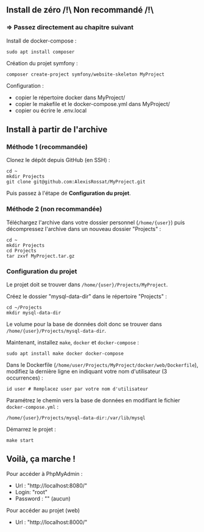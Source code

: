 ## Install de zéro /!\ Non recommandé /!\
### => Passez directement au chapitre suivant

Install de docker-compose : 

```console
sudo apt install composer
```

Création du projet symfony :

```console
composer create-project symfony/website-skeleton MyProject
```

Configuration : 
 - copier le répertoire docker dans MyProject/
 - copier le makefile et le docker-compose.yml dans MyProject/
 - copier ou écrire le .env.local

## Install à partir de l'archive 

### Méthode 1 (recommandée)

Clonez le dépôt depuis GitHub (en SSH) :

```console
cd ~
mkdir Projects
git clone git@github.com:AlexisRossat/MyProject.git
```

Puis passez à l'étape de **Configuration du projet**.

### Méthode 2 (non recommandée)

Téléchargez l'archive dans votre dossier personnel (`/home/{user}`) puis décompressez l'archive dans un nouveau dossier "Projects" : 

```console
cd ~
mkdir Projects 
cd Projects
tar zxvf MyProject.tar.gz
```

### Configuration du projet 
Le projet doit se trouver dans `/home/{user}/Projects/MyProject`.

Créez le dossier "mysql-data-dir" dans le répertoire "Projects" :

```console
cd ~/Projects
mkdir mysql-data-dir
```

Le volume pour la base de données doit donc se trouver dans `/home/{user}/Projects/mysql-data-dir`.

Maintenant, installez `make`, `docker` et `docker-compose` :

```console
sudo apt install make docker docker-compose
```

Dans le Dockerfile (`/home/user/Projects/MyProject/docker/web/Dockerfile`), modifiez la dernière ligne en indiquant votre nom d'utilisateur (3 occurrences) :

```console
id user # Remplacez user par votre nom d'utilisateur
```

Paramétrez le chemin vers la base de données en modifiant le fichier `docker-compose.yml` :

```console
/home/{user}/Projects/mysql-data-dir:/var/lib/mysql
```

Démarrez le projet :

```console
make start
```

## Voilà, ça marche !

Pour accéder à PhpMyAdmin : 
 - Url : "http://localhost:8080/"
 - Login: "root"
 - Password : "" (aucun)

Pour accéder au projet (web)
 - Url : "http://localhost:8000/"
